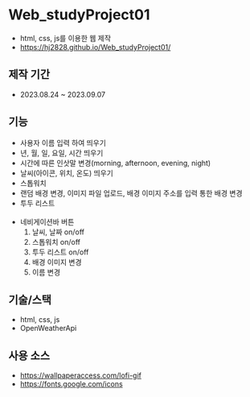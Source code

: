 # Web_studyProject01
- html, css, js를 이용한 웹 제작
- https://hj2828.github.io/Web_studyProject01/

## 제작 기간
- 2023.08.24 ~ 2023.09.07

## 기능
- 사용자 이름 입력 하여 띄우기
- 년, 월, 일, 요일, 시간 띄우기
- 시간에 따른 인삿말 변경(morning, afternoon, evening, night)
- 날씨(아이콘, 위치, 온도) 띄우기
- 스톱워치
- 랜덤 배경 변경, 이미지 파일 업로드, 배경 이미지 주소를 입력 통한 배경 변경
- 투두 리스트  
  <br/>
- 네비게이션바 버튼
  1) 날씨, 날짜 on/off
  2) 스톱워치 on/off
  3) 투두 리스트 on/off
  4) 배경 이미지 변경
  5) 이름 변경

## 기술/스택
- html, css, js
- OpenWeatherApi

## 사용 소스
- https://wallpaperaccess.com/lofi-gif
- https://fonts.google.com/icons
